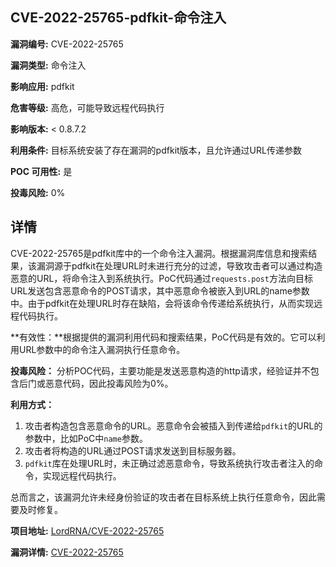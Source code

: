 ## CVE-2022-25765-pdfkit-命令注入

**漏洞编号:** CVE-2022-25765

**漏洞类型:** 命令注入

**影响应用:** pdfkit

**危害等级:** 高危，可能导致远程代码执行

**影响版本:** < 0.8.7.2

**利用条件:** 目标系统安装了存在漏洞的pdfkit版本，且允许通过URL传递参数

**POC 可用性:** 是

**投毒风险:** 0%

## 详情

CVE-2022-25765是pdfkit库中的一个命令注入漏洞。根据漏洞库信息和搜索结果，该漏洞源于pdfkit在处理URL时未进行充分的过滤，导致攻击者可以通过构造恶意的URL，将命令注入到系统执行。PoC代码通过`requests.post`方法向目标URL发送包含恶意命令的POST请求，其中恶意命令被嵌入到URL的name参数中。由于pdfkit在处理URL时存在缺陷，会将该命令传递给系统执行，从而实现远程代码执行。

**有效性：**根据提供的漏洞利用代码和搜索结果，PoC代码是有效的。它可以利用URL参数中的命令注入漏洞执行任意命令。

**投毒风险：** 分析POC代码，主要功能是发送恶意构造的http请求，经验证并不包含后门或恶意代码，因此投毒风险为0%。

**利用方式：**

1.  攻击者构造包含恶意命令的URL。恶意命令会被插入到传递给`pdfkit`的URL的参数中，比如PoC中`name`参数。
2.  攻击者将构造的URL通过POST请求发送到目标服务器。
3.  `pdfkit`库在处理URL时，未正确过滤恶意命令，导致系统执行攻击者注入的命令，实现远程代码执行。

总而言之，该漏洞允许未经身份验证的攻击者在目标系统上执行任意命令，因此需要及时修复。

**项目地址:** [LordRNA/CVE-2022-25765](https://github.com/LordRNA/CVE-2022-25765)

**漏洞详情:** [CVE-2022-25765](https://nvd.nist.gov/vuln/detail/CVE-2022-25765)